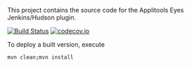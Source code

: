 This project contains the source code for the Applitools Eyes Jenkins/Hudson plugin.

[![Build Status](https://jenkins.ci.cloudbees.com/job/plugins/job/applitools-eyes/badge/icon)](https://jenkins.ci.cloudbees.com/job/plugins/job/applitools-eyes-plugin/) [![codecov.io](https://codecov.io/github/applitools/jenkins-applitools-eyes-plugin/coverage.svg?branch=master)](https://codecov.io/github/applitools/eyes.jenkins?branch=master)

To deploy a built version, execute

	mvn clean;mvn install 



